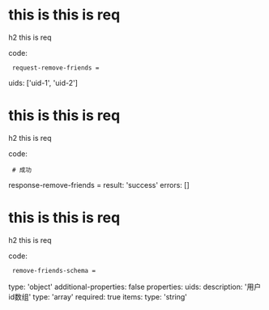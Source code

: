 # this is this is req

h2 this is req

code:

     request-remove-friends =
  uids: ['uid-1', 'uid-2']


# this is this is req

h2 this is req

code:

     # 成功
response-remove-friends =
  result: 'success'
  errors: []


# this is this is req

h2 this is req

code:

     remove-friends-schema =
  type: 'object'
  additional-properties: false
  properties:
    uids:
      description: '用户id数组'
      type: 'array'
      required: true
      items:
        type: 'string'


